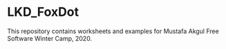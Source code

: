 # LKD_FoxDot
This repository contains worksheets and examples for Mustafa Akgul Free Software Winter Camp, 2020.
